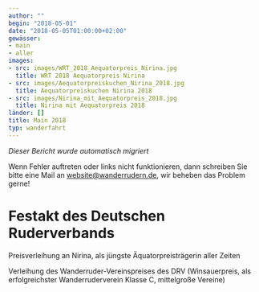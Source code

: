 ```yaml
---
author: ""
begin: "2018-05-01"
date: "2018-05-05T01:00:00+02:00"
gewässer:
- main
- aller
images:
- src: images/WRT_2018_Aequatorpreis_Nirina.jpg
  title: WRT 2018 Aequatorpreis Nirina
- src: images/Aequatorpreiskuchen_Nirina_2018.jpg
  title: Aequatorpreiskuchen Nirina 2018
- src: images/Nirina_mit_Aequatorpreis_2018.jpg
  title: Nirina mit Aequatorpreis 2018
länder: []
title: Main 2018
typ: wanderfahrt
---
```



*Dieser Bericht wurde automatisch migriert*

Wenn Fehler auftreten oder links nicht funktionieren, dann schreiben Sie bitte eine Mail an website@wanderrudern.de, wir beheben das Problem gerne!



# Festakt des Deutschen Ruderverbands


Preisverleihung an Nirina, als jüngste Äquatorpreisträgerin aller Zeiten

Verleihung des Wanderruder-Vereinspreises des DRV (Winsauerpreis, als erfolgreichster Wanderruderverein Klasse C, mittelgroße Vereine)